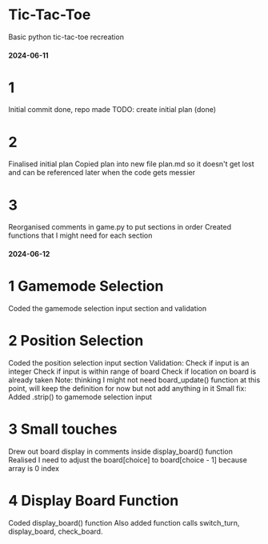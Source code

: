 # Tic-Tac-Toe
 Basic python tic-tac-toe recreation

#### 2024-06-11
# 1
Initial commit done, repo made
TODO: create initial plan (done)

# 2
Finalised initial plan
Copied plan into new file plan.md so it doesn't get lost and can be referenced later when the code gets messier

# 3
Reorganised comments in game.py to put sections in order
Created functions that I might need for each section

#### 2024-06-12
# 1 Gamemode Selection
Coded the gamemode selection input section and validation

# 2 Position Selection
Coded the position selection input section
Validation:
    Check if input is an integer
    Check if input is within range of board
    Check if location on board is already taken
Note: thinking I might not need board_update() function at this point, will keep the definition for now but not add anything in it
Small fix: Added .strip() to gamemode selection input

# 3 Small touches
Drew out board display in comments inside display_board() function
Realised I need to adjust the board[choice] to board[choice - 1] because array is 0 index

# 4 Display Board Function
Coded display_board() function
Also added function calls switch_turn, display_board, check_board.